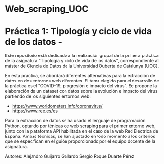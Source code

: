 # Web_scraping_UOC

# Práctica 1: Tipología y ciclo de vida de los datos -

Este repositorio está dedicado a la realización grupal de la primera práctica de la asignatura "Tipología y ciclo de vida de los datos", correspondiente al máster de Ciencia de Datos de la Universidad Ouberta de Catalunya (UOC).

En esta práctica, se abordará diferentes alternativas para la extracción de datos en dos entornos web diferentes. El tema elegido para el desarrollo de la práctica es el "COVID-19, progresión e impacto del virus". Se propone la elaboración de un dataset con datos sobre la evolución e impacto del virus partiendo de los siguientes entornos web:
  - https://www.worldometers.info/coronavirus/
  - https://www.ree.es/es
  
Para la extracción de datos se ha usado el lenguaje de programación Python, optando por ténicas de web scraping para el primer entorno web, junto con la plataforma API habilitada en el caso de la web Red Electrica de España. Ambas técnicas, se han ajustado en todo momento a los criterios que se especifican en el guión proporcionado por el equipo docente de la asignatura.

Autores:
Alejandro Guijarro Gallardo
Sergio Roque Duarte Pérez
